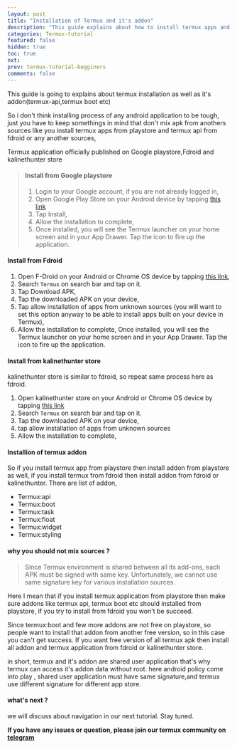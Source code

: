 ```yaml
---
layout: post
title: "Installation of Termux and it's addon"
description: "This guide explains about how to install termux apps and its addon lime termux api without any errors and tell that what are sources of errors while installing termux apps"
categories: Termux-tutorial
featured: false
hidden: true
toc: true
nxt:
prev: termux-tutorial-begginers
comments: false
---
```

This guide is going to explains about termux installation as well as it's addon(termux-api,termux boot etc)

So i don't think installing process of any android application to be tough, just you have to keep somethings in mind that don't mix apk from anothers sources like you install termux apps from playstore and termux api from fdroid or any another sources,

Termux application officially published on Google playstore,Fdroid and kalinethunter store
> #### Install from Google playstore
> 1. Login to your Google account, if you are not already logged in,
> 2. Open Google Play Store on your Android device by tapping [this link](https://play.google.com/store/apps/details?id=com.termux)
> 3. Tap Install,
> 4. Allow the installation to complete,
> 5. Once installed, you will see the Termux launcher on your home screen and in your App Drawer. Tap the icon to fire up the application.


#### Install from Fdroid
1. Open F-Droid on your Android or Chrome OS device by tapping [this link](https://f-droid.org/repository/browse/?fdid=com.termux),
2. Search `Termux` on search bar and tap on it.
3. Tap Download APK,
4. Tap the downloaded APK on your device,
5. Tap allow installation of apps from unknown sources (you will want to set this option anyway to be able to install apps built on your device in Termux),
6. Allow the installation to complete,
Once installed, you will see the Termux launcher on your home screen and in your App Drawer. Tap the icon to fire up the application.

#### Install from kalinethunter store
kalinethunter store is similar to fdroid, so repeat same process here as fdroid.

1. Open kalinethunter store  on your Android or Chrome OS device by tapping [this link](https://store.nethunter.com/en/packages/)
2. Search `Termux` on search bar and tap on it.
3. Tap the downloaded APK on your device,
4. tap allow installation of apps from unknown sources 
5. Allow the installation to complete,

#### Installion of termux addon
So if you install termux app from playstore then install addon from playstore as well, if you install termux from fdroid then install addon from fdroid or kalinethunter.
There are list of addon,

* Termux:api
* Termux:boot
* Termux:task
* Termux:float
* Termux:widget
* Termux:styling


#### why you should not mix sources ?
> Since Termux environment is shared between all its add-ons, each APK must be signed with same key.
> Unfortunately, we cannot use same signature key for various installation sources.

Here I mean that if you install termux application from playstore then make sure addons like termux api, termux boot etc should installed from playstore, if you try to install from fdroid you won't be succeed. 

Since termux:boot and few more addons are not free on playstore, so people want to install that addon from another free version, so in this case you can't get success.
If you want free version of all termux apk then install all addon and termux application from fdroid or kalinethunter store.

in short, termux and it's addon are shared user application that's why termux can access it's addon data without root.
here android policy come into play , shared user application must have same signature,and termux use different signature for different app store.


#### what's next ?
we will discuss about  navigation in our next tutorial. Stay tuned.

**If you have any issues or question, please join our termux community on [telegram](https://telegram.me/hinduxsite)**






